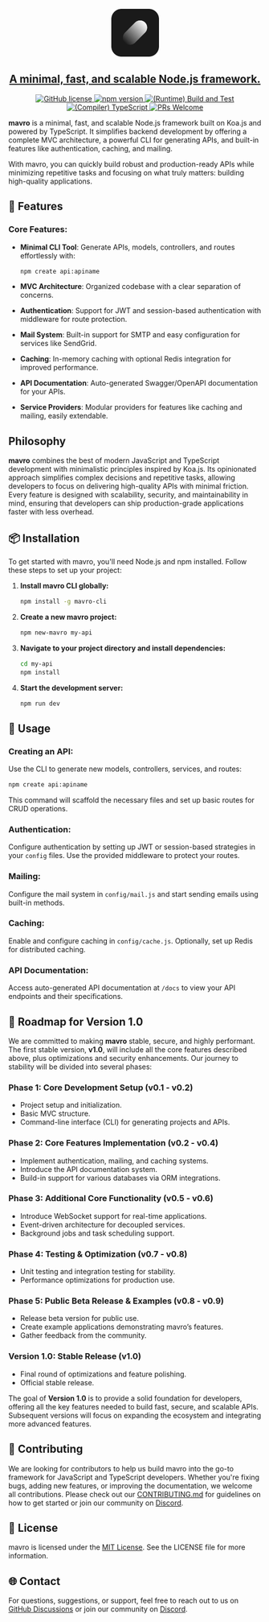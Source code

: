 <p align="center">
  <a href="https://otha.studio/oss/mavro">
    <img alt="mavro" width="95" src="./.github/resources/mavro-icon.svg">
    <h2 align="center">A minimal, fast, and scalable Node.js framework.</h2>
  </a>
</p>
<p align="center">
  <a href="https://github.com/mavrojs/mavro/blob/main/LICENSE">
    <img src="https://img.shields.io/badge/license-MIT-blue.svg" alt="GitHub license">
  </a>
  <a href="https://www.npmjs.com/package/mavro">
    <img src="https://img.shields.io/npm/v/mavro.svg?style=flat" alt="npm version">
  </a>
  <a href="https://github.com/mavrojs/mavro/actions/workflows/runtime_build_and_test.yml">
    <img src="https://github.com/mavrojs/mavro/actions/workflows/runtime_build_and_test.yml/badge.svg" alt="(Runtime) Build and Test">
  </a>
  <a href="https://github.com/mavrojs/mavro/actions/workflows/compiler_typescript.yml">
    <img src="https://github.com/mavrojs/mavro/actions/workflows/compiler_typescript.yml/badge.svg?branch=main" alt="(Compiler) TypeScript">
  </a>
  <a href="https://github.com/mavrojs/mavro/blob/main/CONTRIBUTING.md">
    <img src="https://img.shields.io/badge/PRs-welcome-brightgreen.svg" alt="PRs Welcome">
  </a>
</p>


**mavro** is a minimal, fast, and scalable Node.js framework built on Koa.js and powered by TypeScript. It simplifies backend development by offering a complete MVC architecture, a powerful CLI for generating APIs, and built-in features like authentication, caching, and mailing.

With mavro, you can quickly build robust and production-ready APIs while minimizing repetitive tasks and focusing on what truly matters: building high-quality applications.

## 🚀 Features

### **Core Features:**

- **Minimal CLI Tool**: Generate APIs, models, controllers, and routes effortlessly with:

  ```bash
  npm create api:apiname
  ```

- **MVC Architecture**: Organized codebase with a clear separation of concerns.
- **Authentication**: Support for JWT and session-based authentication with middleware for route protection.
- **Mail System**: Built-in support for SMTP and easy configuration for services like SendGrid.
- **Caching**: In-memory caching with optional Redis integration for improved performance.
- **API Documentation**: Auto-generated Swagger/OpenAPI documentation for your APIs.
- **Service Providers**: Modular providers for features like caching and mailing, easily extendable.

## Philosophy

**mavro** combines the best of modern JavaScript and TypeScript development with minimalistic principles inspired by Koa.js. Its opinionated approach simplifies complex decisions and repetitive tasks, allowing developers to focus on delivering high-quality APIs with minimal friction. Every feature is designed with scalability, security, and maintainability in mind, ensuring that developers can ship production-grade applications faster with less overhead.

## 📦 Installation

To get started with mavro, you'll need Node.js and npm installed. Follow these steps to set up your project:

1. **Install mavro CLI globally:**

   ```bash
   npm install -g mavro-cli
   ```

2. **Create a new mavro project:**

   ```bash
   npm new-mavro my-api
   ```

3. **Navigate to your project directory and install dependencies:**

   ```bash
   cd my-api
   npm install
   ```

4. **Start the development server:**

   ```bash
   npm run dev
   ```

## 📜 Usage

### **Creating an API:**

Use the CLI to generate new models, controllers, services, and routes:

```bash
npm create api:apiname
```

This command will scaffold the necessary files and set up basic routes for CRUD operations.

### **Authentication:**

Configure authentication by setting up JWT or session-based strategies in your `config` files. Use the provided middleware to protect your routes.

### **Mailing:**

Configure the mail system in `config/mail.js` and start sending emails using built-in methods.

### **Caching:**

Enable and configure caching in `config/cache.js`. Optionally, set up Redis for distributed caching.

### **API Documentation:**

Access auto-generated API documentation at `/docs` to view your API endpoints and their specifications.

## 🔧 Roadmap for Version 1.0

We are committed to making **mavro** stable, secure, and highly performant. The first stable version, **v1.0**, will include all the core features described above, plus optimizations and security enhancements. Our journey to stability will be divided into several phases:

### **Phase 1: Core Development Setup** (v0.1 - v0.2)

- Project setup and initialization.
- Basic MVC structure.
- Command-line interface (CLI) for generating projects and APIs.

### **Phase 2: Core Features Implementation** (v0.2 - v0.4)

- Implement authentication, mailing, and caching systems.
- Introduce the API documentation system.
- Build-in support for various databases via ORM integrations.

### **Phase 3: Additional Core Functionality** (v0.5 - v0.6)

- Introduce WebSocket support for real-time applications.
- Event-driven architecture for decoupled services.
- Background jobs and task scheduling support.

### **Phase 4: Testing & Optimization** (v0.7 - v0.8)

- Unit testing and integration testing for stability.
- Performance optimizations for production use.

### **Phase 5: Public Beta Release & Examples** (v0.8 - v0.9)

- Release beta version for public use.
- Create example applications demonstrating mavro’s features.
- Gather feedback from the community.

### **Version 1.0: Stable Release** (v1.0)

- Final round of optimizations and feature polishing.
- Official stable release.

The goal of **Version 1.0** is to provide a solid foundation for developers, offering all the key features needed to build fast, secure, and scalable APIs. Subsequent versions will focus on expanding the ecosystem and integrating more advanced features.

## 🤝 Contributing

We are looking for contributors to help us build mavro into the go-to framework for JavaScript and TypeScript developers. Whether you're fixing bugs, adding new features, or improving the documentation, we welcome all contributions. Please check out our [CONTRIBUTING.md](CONTRIBUTING.md) for guidelines on how to get started or join our community on [Discord](https://discord.gg/jJK5kZx84B).

## 📜 License

mavro is licensed under the [MIT License](LICENSE). See the LICENSE file for more information.

## 🌐 Contact

For questions, suggestions, or support, feel free to reach out to us on [GitHub Discussions](https://github.com/mavrojs/mavro/discussions) or join our community on [Discord](https://discord.gg/jJK5kZx84B).
